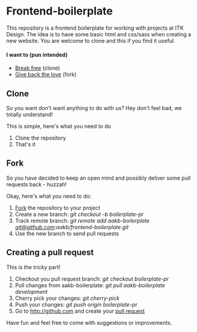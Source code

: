 Frontend-boilerplate
==========

This repository is a frontend boilerplate for working with projects at ITK Design. The idea is to have some basic html and css/sass when creating a new website. You are welcome to clone and this if you find it useful.

#### I want to (pun intended)
- [Break free](#clone) (clone)
- [Give back the love](#fork) (fork)


<a name="clone"></a>
Clone
----------

So you want don't want anything to do with us? Hey don't feel bad, we totally understand!

This is simple, here's what you need to do

1. Clone the repository
2. That's it

<a name="fork"></a>
Fork
----------

So you have decided to keep an open mind and possibly deliver some pull requests back - huzzah!

Okay, here's what you need to do:

1. [Fork](fork) the repository to your project
2. Create a new branch: _git checkout -b boilerplate-pr_
3. Track remote branch: _git remote add aakb-boilerplate git@github.com:aakb/frontend-boilerplate.git_
4. Use the new branch to send pull requests

<a name="pull-request"></a>
Creating a pull request
----------

This is the tricky part!

1. Checkout you pull request branch: _git checkout boilerplate-pr_
2. Pull changes from aakb-boilerplate: _git pull aakb-boilerplate development_
3. Cherry pick your changes: _git cherry-pick <SHA1>_
4. Push your changes: _git push origin boilerplate-pr_
5. Go to http://github.com and create your [pull request](https://help.github.com/articles/creating-a-pull-request)

Have fun and feel free to come with suggestions or improvements.